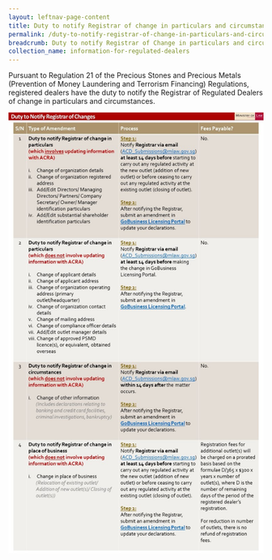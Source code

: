 ```yaml
---
layout: leftnav-page-content
title: Duty to notify Registrar of change in particulars and circumstances
permalink: /duty-to-notify-registrar-of-change-in-particulars-and-circumstances/
breadcrumb: Duty to notify Registrar of Change in particulars and circumstances
collection_name: information-for-regulated-dealers
---
```


Pursuant to Regulation 21 of the Precious Stones and Precious Metals (Prevention of Money Laundering and Terrorism Financing) Regulations, registered dealers have the duty to notify the Registrar of Regulated Dealers of change in particulars and circumstances.

<a href="/images/Duty to Notify Registrar of Changes table_20191111.pdf"><img src="/images/Duty to Notify Registrar of Changes table_20191111.jpg"></a>
